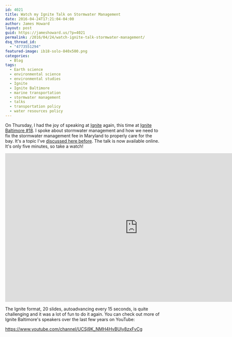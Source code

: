 ```yaml
---
id: 4021
title: Watch my Ignite Talk on Stormwater Management
date: 2016-04-24T17:21:04-04:00
author: James Howard
layout: post
guid: https://jameshoward.us/?p=4021
permalink: /2016/04/24/watch-ignite-talk-stormwater-management/
dsq_thread_id:
  - "4773551294"
featured-image: ib18-solo-840x500.png
categories:
  - Blog
tags:
  - Earth science
  - environmental science
  - environmental studies
  - Ignite
  - Ignite Baltimore
  - marine transportation
  - stormwater management
  - talks
  - transportation policy
  - water resources policy
---
```

On Thursday, I had the joy of speaking at [Ignite](http://www.ignitetalks.io/) again, this time at [Ignite Baltimore #18](http://www.ignitebaltimore.com/).  I spoke about stormwater management and how we need to fix the stormwater management fee in Maryland to properly care for the bay.  It's a topic I've [discussed here before](https://jameshoward.us/2016/01/21/circling-the-drain/).  The talk is now available online.  It's only five minutes, so take a watch!

<iframe width="853" height="480" src="https://www.youtube-nocookie.com/embed/h6Pi-qIGmR8?showinfo=0" frameborder="0" allowfullscreen></iframe>

The Ignite format, 20 slides, autoadvancing every 15 seconds, is quite challenging and it was a lot of fun to do it again.  You can check out more of Ignite Baltimore's speakers over the last few years on YouTube:

  https://www.youtube.com/channel/UCSj9K_NMH4HvBUIy8zxFvCg
